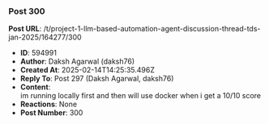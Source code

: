 ### Post 300
**Post URL**: /t/project-1-llm-based-automation-agent-discussion-thread-tds-jan-2025/164277/300
- **ID**: 594991
- **Author**: Daksh Agarwal (daksh76)
- **Created At**: 2025-02-14T14:25:35.496Z
- **Reply To**: Post 297 (Daksh Agarwal, daksh76)
- **Content**:  
  im running locally first and then will use docker when i get a 10/10 score
- **Reactions**: None
- **Post Number**: 300

